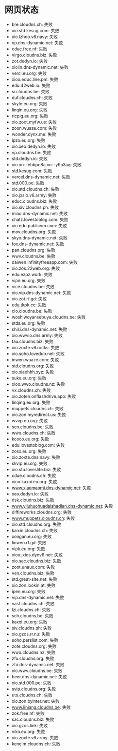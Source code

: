 # 网页状态
- bre.cloudns.ch: 失败
- xio.std.kesug.com: 失败
- xio.lzhoo.v6.navy: 失败
- vp.dns-dynamic.net: 失败
- educ.free.nf: 失败
- virgo.cloudns.biz: 失败
- zot.dedyn.io: 失败
- xiolin.dns-dynamic.net: 失败
- vercl.eu.org: 失败
- xioo.educ.line.pm: 失败
- edu.42web.io: 失败
- si.cloudns.be: 失败
- duf.cloudns.ch: 失败
- skyle.eu.org: 失败
- linqin.eu.org: 失败
- ricpig.eu.org: 失败
- xio.zoot.myfw.us: 失败
- zoon.wuaze.com: 失败
- wonder.dynx.me: 失败
- ipzo.eu.org: 失败
- xio.xeo.dedyn.io: 失败
- vp.cloudns.be: 失败
- std.dedyn.io: 失败
- xio.xn--ebbpo8a.xn--y9a3aq: 失败
- std.kesug.com: 失败
- vercel.dns-dynamic.net: 失败
- std.000.pe: 失败
- xio.std.cloudns.ch: 失败
- xio.jxsio.v6.army: 失败
- educ.cloudns.biz: 失败
- xio.siv.cloudns.ph: 失败
- miao.dns-dynamic.net: 失败
- chatz.lovestoblog.com: 失败
- xio.edu.publicvm.com: 失败
- mov.cloudns.org: 失败
- skyo.dns-dynamic.net: 失败
- fox.dns-dynamic.net: 失败
- pan.cloudns.org: 失败
- wwv.cloudns.be: 失败
- daiwen.infinityfreeapp.com: 失败
- xio.zos.22web.org: 失败
- edu.ezpz.work: 失败
- vipn.eu.org: 失败
- vice.cloudns.be: 失败
- xio.vip.dns-dynamic.net: 失败
- xio.zot.rf.gd: 失败
- edu.tkpk.cc: 失败
- clo.cloudns.be: 失败
- woshiwoyansebuya.cloudns.be: 失败
- stds.eu.org: 失败
- shisi.dns-dynamic.net: 失败
- xio.wwvio.dns.army: 失败
- tau.cloudns.biz: 失败
- xio.zoxte.v6.rocks: 失败
- xio.soho.lovedub.net: 失败
- inwen.wuaze.com: 失败
- std.cloudns.org: 失败
- xio.xiaohhh.xyz: 失败
- suke.eu.org: 失败
- xioo.wwo.cloudns.nz: 失败
- vx.cloudns.ch: 失败
- xio.zoten.onflashdrive.app: 失败
- linqing.eu.org: 失败
- muppets.cloudns.ch: 失败
- xio.zon.myredirect.us: 失败
- wvvp.eu.org: 失败
- sen.cloudns.be: 失败
- wwo.cloudns.ch: 失败
- kcoco.eu.org: 失败
- edu.lovestoblog.com: 失败
- zosx.eu.org: 失败
- xio.zoxte.dns.navy: 失败
- skvip.eu.org: 失败
- xio.stu.loveslife.biz: 失败
- cdue.cloudns.ch: 失败
- xioo.kaxoi.eu.org: 失败
- www.xiaomaomi.dns-dynamic.net: 失败
- xeo.dedyn.io: 失败
- dsk.cloudns.biz: 失败
- www.yiluhuohuadaishadian.dns-dynamic.net: 失败
- diffireworks.cloudns.org: 失败
- www.muppets.cloudns.ch: 失败
- xio.std.cloudns.org: 失败
- kaixin.cloudns.ch: 失败
- xongan.eu.org: 失败
- linwen.rf.gd: 失败
- vipk.eu.org: 失败
- xioo.jxios.dynv6.net: 失败
- xio.sac.cloudns.biz: 失败
- zoot.unaux.com: 失败
- ven.cloudns.biz: 失败
- std.great-site.net: 失败
- xio.zon.lookin.at: 失败
- ipen.eu.org: 失败
- vip.dns-dynamic.net: 失败
- vast.cloudns.ch: 失败
- lzi.cloudns.ch: 失败
- sch.cloudns.be: 失败
- kaxoi.eu.org: 失败
- siv.cloudns.ph: 失败
- xio.gzos.rr.nu: 失败
- soho.perslist.com: 失败
- zote.cloudns.org: 失败
- wwo.cloudns.nz: 失败
- zfo.cloudns.org: 失败
- zfo.dns-dynamic.net: 失败
- xio.wwv.cloudns.be: 失败
- beer.dns-dynamic.net: 失败
- xio.std.000.pe: 失败
- svip.cloudns.org: 失败
- uto.cloudns.ch: 失败
- xio.zon.byinter.net: 失败
- www.liniang.cloudns.be: 失败
- zok.free.nf: 失败
- sac.cloudns.biz: 失败
- xio.gzos.link: 失败
- viko.eu.org: 失败
- xio.zoxte.v6.army: 失败
- kenelm.cloudns.ch: 失败
